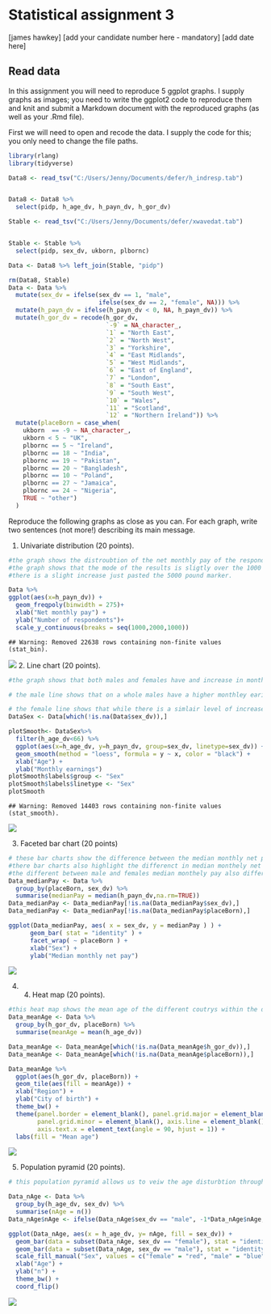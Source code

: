 Statistical assignment 3
================
\[james hawkey\] \[add your candidate number here - mandatory\]
\[add date here\]

## Read data

In this assignment you will need to reproduce 5 ggplot graphs. I supply
graphs as images; you need to write the ggplot2 code to reproduce them
and knit and submit a Markdown document with the reproduced graphs (as
well as your .Rmd file).

First we will need to open and recode the data. I supply the code for
this; you only need to change the file paths.

``` r
library(rlang)
library(tidyverse)

Data8 <- read_tsv("C:/Users/Jenny/Documents/defer/h_indresp.tab")


Data8 <- Data8 %>%
  select(pidp, h_age_dv, h_payn_dv, h_gor_dv)

Stable <- read_tsv("C:/Users/Jenny/Documents/defer/xwavedat.tab")


Stable <- Stable %>%
  select(pidp, sex_dv, ukborn, plbornc)

Data <- Data8 %>% left_join(Stable, "pidp")

rm(Data8, Stable)
Data <- Data %>%
  mutate(sex_dv = ifelse(sex_dv == 1, "male",
                         ifelse(sex_dv == 2, "female", NA))) %>%
  mutate(h_payn_dv = ifelse(h_payn_dv < 0, NA, h_payn_dv)) %>%
  mutate(h_gor_dv = recode(h_gor_dv,
                           `-9` = NA_character_,
                           `1` = "North East",
                           `2` = "North West",
                           `3` = "Yorkshire",
                           `4` = "East Midlands",
                           `5` = "West Midlands",
                           `6` = "East of England",
                           `7` = "London",
                           `8` = "South East",
                           `9` = "South West",
                           `10` = "Wales",
                           `11` = "Scotland",
                           `12` = "Northern Ireland")) %>%
  mutate(placeBorn = case_when(
    ukborn  == -9 ~ NA_character_,
    ukborn < 5 ~ "UK",
    plbornc == 5 ~ "Ireland",
    plbornc == 18 ~ "India",
    plbornc == 19 ~ "Pakistan",
    plbornc == 20 ~ "Bangladesh",
    plbornc == 10 ~ "Poland",
    plbornc == 27 ~ "Jamaica",
    plbornc == 24 ~ "Nigeria",
    TRUE ~ "other")
  )
```

Reproduce the following graphs as close as you can. For each graph,
write two sentences (not more\!) describing its main message.

1.  Univariate distribution (20
points).

<!-- end list -->

``` r
#the graph shows the distroubtion of the net monthly pay of the respondents. 
#the graph shows that the mode of the results is sligtly over the 1000 pounds mark with a steady decrease after.
#there is a slight increase just pasted the 5000 pound marker.

Data %>%
ggplot(aes(x=h_payn_dv)) +
  geom_freqpoly(binwidth = 275)+
  xlab("Net monthly pay") +
  ylab("Number of respondents")+
  scale_y_continuous(breaks = seq(1000,2000,1000))
```

    ## Warning: Removed 22638 rows containing non-finite values (stat_bin).

![](assignment4_summer_defer_files/figure-gfm/unnamed-chunk-2-1.png)<!-- -->
2. Line chart (20
points).

``` r
#the graph shows that both males and females have and increase in monthley earnings from the ages of 20 to 45

# the male line shows that on a whole males have a higher monthley earings which also increase at a higher rate comparied to there female counterparts. this stead increase starts to reverse at the 45 age mark falling back to just over 1500 of monthly earings.

# the female line shows that while there is a simlair level of increase compared to the males up untill about the 25 age mark the increase after that becomes much less and progress much slower between the ages of 25 to 50 and then decrease as well.
DataSex <- Data[which(!is.na(Data$sex_dv)),]

plotSmooth<- DataSex%>%
  filter(h_age_dv<66) %>%
  ggplot(aes(x=h_age_dv, y=h_payn_dv, group=sex_dv, linetype=sex_dv)) + 
  geom_smooth(method = "loess", formula = y ~ x, color = "black") + 
  xlab("Age") + 
  ylab("Monthly earnings")
plotSmooth$labels$group <- "Sex"
plotSmooth$labels$linetype <- "Sex"
plotSmooth
```

    ## Warning: Removed 14403 rows containing non-finite values (stat_smooth).

![](assignment4_summer_defer_files/figure-gfm/unnamed-chunk-3-1.png)<!-- -->

3.  Faceted bar chart (20
points)

<!-- end list -->

``` r
# these bar charts show the difference between the median monthly net pay between between males and female with in countrys in the data set. all of the charts show that males average high monthely incomes than females.
#there bar charts also highlight the differenct in median monthely net pay through out the defferent countrys 
#the different between male and females median monthely pay also differs between the countrys with banladesh haveing the closet level between the sexs while ireland and the uk have the largest 
Data_medianPay <- Data %>% 
  group_by(placeBorn, sex_dv) %>% 
  summarise(medianPay = median(h_payn_dv,na.rm=TRUE))
Data_medianPay <- Data_medianPay[!is.na(Data_medianPay$sex_dv),]
Data_medianPay <- Data_medianPay[!is.na(Data_medianPay$placeBorn),]

ggplot(Data_medianPay, aes( x = sex_dv, y = medianPay ) ) + 
      geom_bar( stat = "identity" ) + 
      facet_wrap( ~ placeBorn ) + 
      xlab("Sex") + 
      ylab("Median monthly net pay")
```

![](assignment4_summer_defer_files/figure-gfm/unnamed-chunk-4-1.png)<!-- -->

4.  4.  Heat map (20
points).

<!-- end list -->

``` r
#this heat map shows the mean age of the different coutrys within the data set alnog with the different regions the darker the shade the youner the mean age nigeria as one of the youngest mean ages.
Data_meanAge <- Data %>% 
  group_by(h_gor_dv, placeBorn) %>% 
  summarise(meanAge = mean(h_age_dv))

Data_meanAge <- Data_meanAge[which(!is.na(Data_meanAge$h_gor_dv)),]
Data_meanAge <- Data_meanAge[which(!is.na(Data_meanAge$placeBorn)),]

Data_meanAge %>%
  ggplot(aes(h_gor_dv, placeBorn)) +
  geom_tile(aes(fill = meanAge)) +
  xlab("Region") + 
  ylab("City of birth") + 
  theme_bw() + 
  theme(panel.border = element_blank(), panel.grid.major = element_blank(),
        panel.grid.minor = element_blank(), axis.line = element_blank(),
        axis.text.x = element_text(angle = 90, hjust = 1)) + 
  labs(fill = "Mean age")
```

![](assignment4_summer_defer_files/figure-gfm/unnamed-chunk-5-1.png)<!-- -->

5.  Population pyramid (20
points).

<!-- end list -->

``` r
# this population pyramid allows us to veiw the age disturbtion through out the population in shows a developed coutrys distrubtion. the under 25 age marker there are peaks of 300 n but after this there is a small decrease in the percentage falling to just over 200 in regards to the male population and 250 for the female. after this decrease there is a increase of porotion up untill the age of 50 where both male and female reach there peaks. after this the population protion inregards to ages begins to decrease along with age.

Data_nAge <- Data %>% 
  group_by(h_age_dv, sex_dv) %>% 
  summarise(nAge = n())
Data_nAge$nAge <- ifelse(Data_nAge$sex_dv == "male", -1*Data_nAge$nAge, Data_nAge$nAge)

ggplot(Data_nAge, aes(x = h_age_dv, y= nAge, fill = sex_dv)) + 
  geom_bar(data = subset(Data_nAge, sex_dv == "female"), stat = "identity") + 
  geom_bar(data = subset(Data_nAge, sex_dv == "male"), stat = "identity") + 
  scale_fill_manual("Sex", values = c("female" = "red", "male" = "blue")) + 
  xlab("Age") + 
  ylab("n") + 
  theme_bw() + 
  coord_flip() 
```

![](assignment4_summer_defer_files/figure-gfm/unnamed-chunk-6-1.png)<!-- -->

